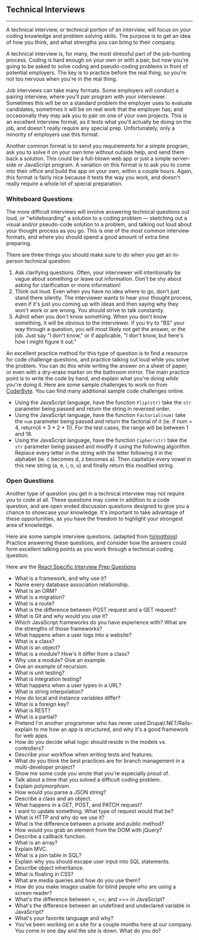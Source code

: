 ## Technical Interviews
<hr>

A technical interview, or technical portion of an interview, will focus on your coding knowledge and problem solving skills. The purpose is to get an idea of how you think, and what strengths you can bring to their company.

A technical interview is, for many, the most stressful part of the job-hunting process. Coding is hard enough on your own or with a pair, but now you're going to be asked to solve coding and pseudo-coding problems in front of potential employers. The key is to practice before the real thing, so you're not too nervous when you're in the real thing.

Job interviews can take many formats. Some employers will conduct a pairing interview, where you'll pair program with your interviewer. Sometimes this will be on a standard problem the employer uses to evaluate candidates; sometimes it will be on real work that the employer has; and occasionally they may ask you to pair on one of your own projects. This is an excellent interview format, as it tests what you'll actually be doing on the job, and doesn't really require any special prep. Unfortunately, only a minority of employers use this format.

Another common format is to send you requirements for a simple program, ask you to solve it on your own time without outside help, and send them back a solution. This could be a full-blown web app or just a simple server-side or JavaScript program. A variation on this format is to ask you to come into their office and build the app on your own, within a couple hours. Again, this format is fairly nice because it tests the way you work, and doesn't really require a whole lot of special preparation.

### Whiteboard Questions

The more difficult interviews will involve answering technical questions out loud, or "whiteboarding" a solution to a coding problem — sketching out a visual and/or pseudo-code solution to a problem, and talking out loud about your thought process as you go. This is one of the most common interview formats, and where you should spend a good amount of extra time preparing.

There are three things you should make sure to do when you get an in-person technical question:

1. Ask clarifying questions. Often, your interviewer will intentionally be vague about something or leave out information. Don't be shy about asking for clarification or more information!
2. Think out loud. Even when you have no idea where to go, don't just stand there silently. The interviewer wants to hear your thought process, even if it's just you coming up with ideas and then saying why they won't work or are wrong. You should strive to talk constantly.
3. Admit when you don't know something. When you don't know something, it will be obvious to the interviewer. If you try to "BS" your way through a question, you will most likely not get the answer, or the job. Just say "I don't know," or if applicable, "I don't know, but here's how I might figure it out."

An excellent practice method for this type of question is to find a resource for code challenge questions, and practice talking out loud while you solve the problem. You can do this while writing the answer on a sheet of paper, or even with a dry-erase marker on the bathroom mirror. The main practice point is to write the code by hand, and explain what you're doing _while_ you're doing it. Here are some sample challenges to work on from [CoderByte](https://coderbyte.com/). You can find many additional sample code challenges online.

* Using the JavaScript language, have the function `Flip(str)` take the `str` parameter being passed and return the string in reversed order.
* Using the JavaScript language, have the function `Factorial(num)` take the `num` parameter being passed and return the factorial of it (ie. if num = 4, return(4 * 3 * 2 * 1)). For the test cases, the range will be between 1 and 18.
* Using the JavaScript language, have the function `Cipher(str)` take the `str` parameter being passed and modify it using the following algorithm. Replace every letter in the string with the letter following it in the alphabet (ie. c becomes d, z becomes a). Then capitalize every vowel in this new string (a, e, i, o, u) and finally return this modified string.

### Open Questions

Another type of question you get in a technical interview may not require you to code at all. These questions may come in addition to a code question, and are open ended discussion questions designed to give you a chance to showcase your knowledge. It's important to take advantage of these opportunities, as you have the freedom to highlight your strongest area of knowledge.

Here are some sample interview questions. (adapted from [hiringthing](http://www.hiringthing.com/2012/05/12/conducting-a-great-technical-interview.html)) Practice answering these questions, and consider how the answers could form excellent talking points as you work through a technical coding question.

Here are the [React Specific Interview Prep Questions](https://www.learnhowtoprogram.com/lessons/react-technical-interview-questions)


  * What is a framework, and why use it?
  * Name every database association relationship.
  * What is an ORM?
  * What is a migration?
  * What is a route?
  * What is the difference between POST request and a GET request?
  * What is Git and why would you use it?
  * Which JavaScript frameworks do you have experience with? What are the strengths of those frameworks?
  * What happens when a user logs into a website?
  * What is a class?
  * What is an object?
  * What is a module? How's it differ from a class?
  * Why use a module? Give an example.
  * Give an example of recursion.
  * What is unit testing?
  * What is integration testing?
  * What happens when a user types in a URL?
  * What is string interpolation?
  * How do local and instance variables differ?
  * What is a foreign key?
  * What is REST?
  * What is a partial?
  * Pretend I'm another programmer who has never used Drupal/.NET/Rails– explain to me how an app is structured, and why it's a good framework for web apps.
  * How do you decide what logic should reside in the models vs. controllers?
  * Describe your workflow when writing tests and features.
  * What do you think the best practices are for branch management in a multi-developer project?
  * Show me some code you wrote that you're especially proud of.
  * Talk about a time that you solved a difficult coding problem.
  * Explain polymorphism.
  * How would you parse a JSON string?
  * Describe a class and an object.
  * What happens in a GET, POST, and PATCH request?
  * I want to update something. What type of request would that be?
  * What is HTTP and why do we use it?
  * What is the difference between a private and public method?
  * How would you grab an element from the DOM with jQuery?
  * Describe a callback function.
  * What is an array?
  * Explain MVC.
  * What is a join table in SQL?
  * Explain why you should escape user input into SQL statements.
  * Describe object inheritance.
  * What is floating in CSS?
  * What are media queries and how do you use them?
  * How do you make images usable for blind people who are using a screen reader?
  * What's the difference between =, ==, and === in JavaScript?
  * What's the difference between an undefined and undeclared variable in JavaScript?
  * What's your favorite language and why?
  * You've been working on a site for a couple months here at our company. You come in one day and the site is down. What do you do?
